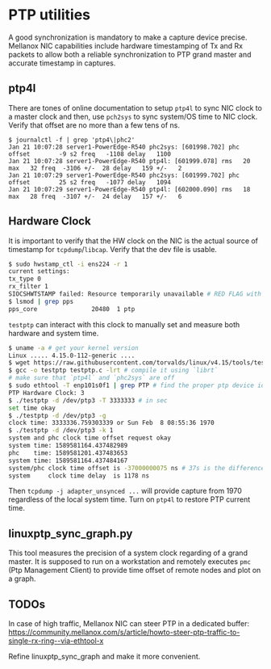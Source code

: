 # PTP utilities

A good synchronization is mandatory to make a capture device precise.
Mellanox NIC capabilities include hardware timestamping of Tx and Rx
packets to allow both a reliable synchronization to PTP grand master
and accurate timestamp in captures.

## ptp4l

There are tones of online documentation to setup `ptp4l` to sync
NIC clock to a master clock and then, use `pch2sys` to sync
system/OS time to NIC clock. Verify that offset are no more than a few
tens of ns.

```
$ journalctl -f | grep 'ptp4\|phc2'
Jan 21 10:07:28 server1-PowerEdge-R540 phc2sys: [601998.702] phc offset        -9 s2 freq   -1108 delay   1100
Jan 21 10:07:28 server1-PowerEdge-R540 ptp4l: [601999.078] rms   20 max   32 freq  -3106 +/-  28 delay   159 +/-   2
Jan 21 10:07:29 server1-PowerEdge-R540 phc2sys: [601999.702] phc offset        25 s2 freq   -1077 delay   1094
Jan 21 10:07:29 server1-PowerEdge-R540 ptp4l: [602000.090] rms   18 max   28 freq  -3107 +/-  24 delay   157 +/-   6
```

## Hardware Clock

It is important to verify that the HW clock on the NIC is the actual
source of timestamp for `tcpdump`/`libcap`. Verify that the dev file is
usable.

```sh
$ sudo hwstamp_ctl -i ens224 -r 1
current settings:
tx_type 0
rx_filter 1
SIOCSHWTSTAMP failed: Resource temporarily unavailable # RED FLAG with a Intel in a VM !!!!!!!
$ lsmod | grep pps
pps_core               20480  1 ptp
```

`testptp` can interact with this clock to manually set and measure both hardware and system time.

```sh
$ uname -a # get your kernel version
Linux ..... 4.15.0-112-generic ....
$ wget https://raw.githubusercontent.com/torvalds/linux/v4.15/tools/testing/selftests/ptp/testptp.c # get ptp tester from kernel source
$ gcc -o testptp testptp.c -lrt # compile it using `librt`
# make sure that `ptp4l` and `phc2sys` are off
$ sudo ethtool -T enp101s0f1 | grep PTP # find the proper ptp device id
PTP Hardware Clock: 3
$ ./testptp -d /dev/ptp3 -T 3333333 # in sec
set time okay
$ ./testptp -d /dev/ptp3 -g
clock time: 3333336.759303339 or Sun Feb  8 08:55:36 1970
$ ./testptp -d /dev/ptp3 -k 1
system and phc clock time offset request okay
system time: 1589581164.437482989
phc    time: 1589581201.437483653
system time: 1589581164.437484167
system/phc clock time offset is -37000000075 ns # 37s is the difference between UTC and International Atomic Time (TAI)
system     clock time delay  is 1178 ns
```

Then `tcpdump -j adapter_unsynced ...` will provide capture from 1970
regardless of the local system time. Turn on `ptp4l` to restore PTP
current time.

## linuxptp_sync_graph.py

This tool measures the precision of a system clock regarding of a grand
master. It is supposed to run on a workstation and remotely executes
`pmc` (Ptp Management Client) to provide time offset of remote nodes and
plot on a graph.

## TODOs

In case of high traffic, Mellanox NIC can steer PTP in a dedicated
buffer: https://community.mellanox.com/s/article/howto-steer-ptp-traffic-to-single-rx-ring--via-ethtool-x

Refine linuxptp_sync_graph and make it more convenient.
